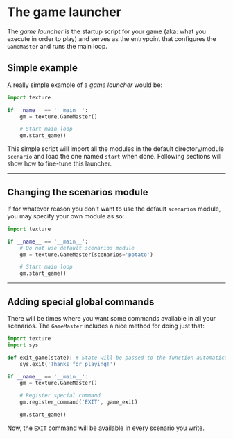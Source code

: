 # The game launcher

The *game launcher* is the startup script for your game (aka: what you execute
in order to play) and serves as the entrypoint that configures the `GameMaster`
and runs the main loop.

## Simple example

A really simple example of a *game launcher* would be:

~~~python
import texture

if __name__ == '__main__':
    gm = texture.GameMaster()

    # Start main loop
    gm.start_game()
~~~

This simple script will import all the modules in the default directory/module
`scenario` and load the one named `start` when done. Following sections will
show how to fine-tune this launcher.

---

## Changing the scenarios module

If for whatever reason you don't want to use the default `scenarios` module,
you may specify your own module as so:

~~~python
import texture

if __name__ == '__main__':
    # Do not use default scenarios module
    gm = texture.GameMaster(scenarios='potato')

    # Start main loop
    gm.start_game()
~~~

---

## Adding special global commands

There will be times where you want some commands available in all your
scenarios. The `GameMaster` includes a nice method for doing just that:

~~~python
import texture
import sys

def exit_game(state): # State will be passed to the function automatically
    sys.exit('Thanks for playing!')

if __name__ == '__main__':
    gm = texture.GameMaster()

    # Register special command
    gm.register_command('EXIT', game_exit)

    gm.start_game()
~~~

Now, the `EXIT` command will be available in every scenario you write.

